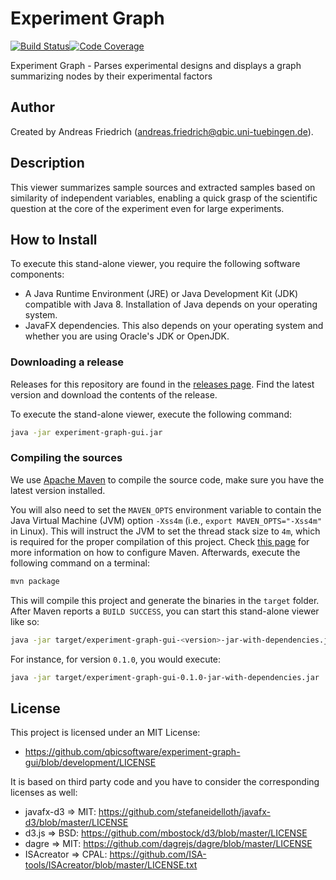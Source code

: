 # Experiment Graph

[![Build Status](https://travis-ci.com/qbicsoftware/experiment-graph-gui.svg?branch=master)](https://travis-ci.com/qbicsoftware/experiment-graph-gui)[![Code Coverage]( https://codecov.io/gh/qbicsoftware/experiment-graph-gui/branch/master/graph/badge.svg)](https://codecov.io/gh/qbicsoftware/experiment-graph-gui)

Experiment Graph - Parses experimental designs and displays a graph summarizing nodes by their experimental factors

## Author
Created by Andreas Friedrich (andreas.friedrich@qbic.uni-tuebingen.de).

## Description
This viewer summarizes sample sources and extracted samples based on similarity of independent variables, enabling a quick grasp of the scientific question at the core of the experiment even for large experiments. 

## How to Install
To execute this stand-alone viewer, you require the following software components:
* A Java Runtime Environment (JRE) or Java Development Kit (JDK) compatible with Java 8. Installation of Java depends on your operating system.
* JavaFX dependencies. This also depends on your operating system and whether you are using Oracle's JDK or OpenJDK.

### Downloading a release
Releases for this repository are found in the [releases page](https://github.com/qbicsoftware/experiment-graph-gui/releases). Find the latest version and download the contents of the release.

To execute the stand-alone viewer, execute the following command:

```sh
java -jar experiment-graph-gui.jar
```

### Compiling the sources
We use [Apache Maven](maven) to compile the source code, make sure you have the latest version installed.

You will also need to set the `MAVEN_OPTS` environment variable to contain the Java Virtual Machine (JVM) option `-Xss4m` (i.e., `export MAVEN_OPTS="-Xss4m"` in Linux). This will instruct the JVM to set the thread stack size to `4m`, which is required for the proper compilation of this project. Check [this page](http://maven.apache.org/configure.html) for more information on how to configure Maven. Afterwards, execute the following command on a terminal:

```sh
mvn package
```

This will compile this project and generate the binaries in the `target` folder. After Maven reports a `BUILD SUCCESS`, you can start this stand-alone viewer like so:

```sh
java -jar target/experiment-graph-gui-<version>-jar-with-dependencies.jar
```

For instance, for version `0.1.0`, you would execute:

```sh
java -jar target/experiment-graph-gui-0.1.0-jar-with-dependencies.jar
```

## License
This project is licensed under an MIT License:

* https://github.com/qbicsoftware/experiment-graph-gui/blob/development/LICENSE

It is based on third party code and you have to consider the corresponding licenses as well:

* javafx-d3 => MIT: https://github.com/stefaneidelloth/javafx-d3/blob/master/LICENSE
* d3.js => BSD: https://github.com/mbostock/d3/blob/master/LICENSE
* dagre => MIT: https://github.com/dagrejs/dagre/blob/master/LICENSE
* ISAcreator => CPAL: https://github.com/ISA-tools/ISAcreator/blob/master/LICENSE.txt


[maven]: https://maven.apache.org/
